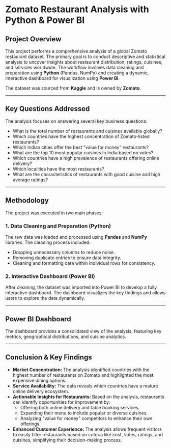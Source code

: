 # Zomato Restaurant Analysis with Python & Power BI

[](https://www.python.org/) [](https://powerbi.microsoft.com/en-us/) [](https://opensource.org/licenses/MIT)

## Project Overview

This project performs a comprehensive analysis of a global Zomato restaurant dataset. The primary goal is to conduct descriptive and statistical analysis to uncover insights about restaurant distribution, ratings, cuisines, and services worldwide. The workflow involves data cleaning and preparation using **Python** (Pandas, NumPy) and creating a dynamic, interactive dashboard for visualization using **Power BI**.

The dataset was sourced from **Kaggle** and is owned by **Zomato**.

-----

## Key Questions Addressed

The analysis focuses on answering several key business questions:

  * What is the total number of restaurants and cuisines available globally?
  * Which countries have the highest concentration of Zomato-listed restaurants?
  * Which Indian cities offer the best "value for money" restaurants?
  * What are the top 10 most popular cuisines in India based on votes?
  * Which countries have a high prevalence of restaurants offering online delivery?
  * Which localities have the most restaurants?
  * What are the characteristics of restaurants with good cuisine and high average ratings?

-----

## Methodology

The project was executed in two main phases:

### 1\. Data Cleaning and Preparation (Python)

The raw data was loaded and processed using **Pandas** and **NumPy** libraries. The cleaning process included:

  * Dropping unnecessary columns to reduce noise.
  * Removing duplicate entries to ensure data integrity.
  * Cleaning and formatting data within individual rows for consistency.

### 2\. Interactive Dashboard (Power BI)

After cleaning, the dataset was imported into Power BI to develop a fully interactive dashboard. The dashboard visualizes the key findings and allows users to explore the data dynamically.

-----

## Power BI Dashboard

The dashboard provides a consolidated view of the analysis, featuring key metrics, geographical distributions, and cuisine analytics.

-----

## Conclusion & Key Findings

  * **Market Concentration:** The analysis identified countries with the highest number of restaurants on Zomato and highlighted the most expensive dining options.
  * **Service Availability:** The data reveals which countries have a mature online delivery ecosystem.
  * **Actionable Insights for Restaurants:** Based on the analysis, restaurants can identify opportunities for improvement by:
      * Offering both online delivery and table booking services.
      * Expanding their menu to include popular or diverse cuisines.
      * Analyzing "value for money" competitors to enhance their own offerings.
  * **Enhanced Customer Experience:** The analysis allows frequent visitors to easily filter restaurants based on criteria like cost, votes, ratings, and cuisines, simplifying their decision-making process.

